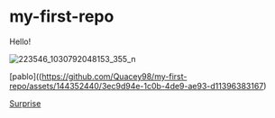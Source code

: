 # my-first-repo

Hello!

![223546_1030792048153_355_n](https://github.com/Quacey98/my-first-repo/assets/144352440/3ec9d94e-1c0b-4de9-ae93-d11396383167)


[pablo]((https://github.com/Quacey98/my-first-repo/assets/144352440/3ec9d94e-1c0b-4de9-ae93-d11396383167)

[Surprise](https://www.smtown.com/artist/musician/10024)
